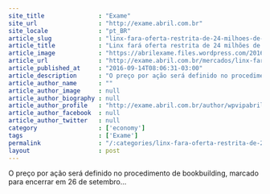 ```yaml
---
site_title               : "Exame"
site_url                 : "http://exame.abril.com.br"
site_locale              : "pt_BR"
article_slug             : "linx-fara-oferta-restrita-de-24-milhoes-de-acoes-ordinarias"
article_title            : "Linx fará oferta restrita de 24 milhões de ações ordinárias"
article_image            : "https://abrilexame.files.wordpress.com/2016/09/size_960_16_9_ipo11.jpg?quality=70&strip=all&w=960"
article_url              : "http://exame.abril.com.br/mercados/linx-fara-oferta-restrita-de-24-milhoes-de-acoes-ordinarias/"
article_published_at     : "2016-09-14T08:06:31-03:00"
article_description      : "O preço por ação será definido no procedimento de bookbuilding, marcado para encerrar em 26 de setembro..."
article_author_name      : ""
article_author_image     : null
article_author_biography : null
article_author_profile   : "http://exame.abril.com.br/author/wpvipabril/"
article_author_facebook  : null
article_author_twitter   : null
category                 : ['economy']
tags                     : ['Exame']
permalink                : "/:categories/linx-fara-oferta-restrita-de-24-milhoes-de-acoes-ordinarias/"
layout                   : post
---
```


O preço por ação será definido no procedimento de bookbuilding, marcado para encerrar em 26 de setembro...
